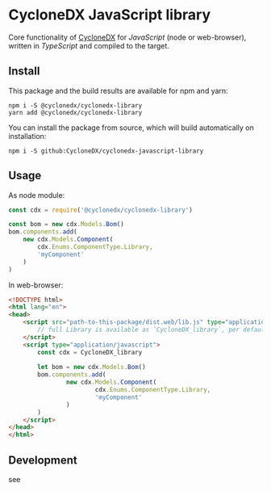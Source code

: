 # CycloneDX JavaScript library

Core functionality of [CycloneDX] for _JavaScript_ (node or web-browser),
written in _TypeScript_ and compiled to the target.

## Install

This package and the build results are available for npm and yarn:
```shell
npm i -S @cyclonedx/cyclonedx-library
yarn add @cyclonedx/cyclonedx-library
```

You can install the package from source,
which will build automatically on installation:
```shell
npm i -S github:CycloneDX/cyclonedx-javascript-library
```

## Usage

As node module:
```javascript
const cdx = require('@cyclonedx/cyclonedx-library')

const bom = new cdx.Models.Bom()
bom.components.add(
    new cdx.Models.Component(
        cdx.Enums.ComponentType.Library, 
        'myComponent'
    )
)
```

In web-browser:
```html
<!DOCTYPE html>
<html lang="en">
<head>
    <script src="path-to-this-package/dist.web/lib.js" type="application/javascript">
        // full Library is available as `CycloneDX_library`, per default
    </script>
    <script type="application/javascript">
        const cdx = CycloneDX_library
        
        let bom = new cdx.Models.Bom()
        bom.components.add(
                new cdx.Models.Component(
                        cdx.Enums.ComponentType.Library,
                        'myComponent'
                )
        )
    </script>
</head>
</html>
```

## Development

see [](CONTRIBUTING.md)

[CycloneDX]: https://cyclonedx.org/
